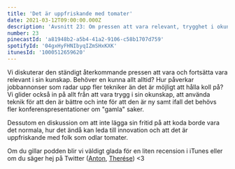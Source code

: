 ```yaml
---
title: 'Det är uppfriskande med tomater'
date: 2021-03-12T09:00:00.000Z
description: 'Avsnitt 23: Om pressen att vara relevant, trygghet i okunskap, att inte koda på sin fritid och mycket annat.'
number: 23
pinecastId: 'a81948b2-a5b4-41a2-9106-c58b1707d759'
spotifyId: '04gxHyFHNIbyqIZmSHxKXK'
itunesId: '1000512659620'
---
```


Vi diskuterar den ständigt återkommande pressen att vara och fortsätta vara relevant i sin kunskap. Behöver en kunna allt alltid? Hur påverkar jobbannonser som radar upp fler tekniker än det är möjligt att hålla koll på? Vi glider också in på allt från att vara trygg i sin okunskap, att använda teknik för att den är bättre och inte för att den är ny samt ifall det behövs fler konferenspresentationer om "gamla" saker.

Dessutom en diskussion om att inte lägga sin fritid på att koda borde vara det normala, hur det ändå kan leda till innovation och att det är uppfriskande med folk som odlar tomater.

Om du gillar podden blir vi väldigt glada för en liten recension i iTunes eller om du säger hej på Twitter ([Anton](https://twitter.com/Awnton), [Therése](https://twitter.com/tkomstadius)) <3
